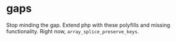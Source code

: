 # gaps
Stop minding the gap. Extend php with these polyfills and missing functionality. Right now, `array_splice_preserve_keys`.
